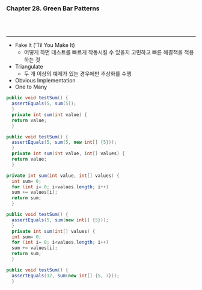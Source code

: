 ### Chapter 28. Green Bar Patterns

<br>


<br>

---
- Fake It (’Til You Make It)
  - 어떻게 하면 테스트를 빠르게 작동시킬 수 있을지 고민하고 빠른 해결책을 적용하는 것
- Triangulate
  -  두 개 이상의 예제가 있는 경우에만 추상화를 수행
- Obvious Implementation
- One to Many

```java
public void testSum() {
  assertEquals(5, sum(5));
  }
  private int sum(int value) {
  return value;
  }

public void testSum() {
  assertEquals(5, sum(5, new int[] {5}));
  }
  private int sum(int value, int[] values) {
  return value;
  }

private int sum(int value, int[] values) {
  int sum= 0;
  for (int i= 0; i<values.length; i++)
  sum += values[i];
  return sum;
  }

public void testSum() {
  assertEquals(5, sum(new int[] {5}));
  }
  private int sum(int[] values) {
  int sum= 0;
  for (int i= 0; i<values.length; i++)
  sum += values[i];
  return sum;
  }

public void testSum() {
  assertEquals(12, sum(new int[] {5, 7}));
  }
```